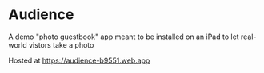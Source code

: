 # Audience

A demo "photo guestbook" app meant to be installed on an iPad to let real-world vistors take a photo

Hosted at https://audience-b9551.web.app


